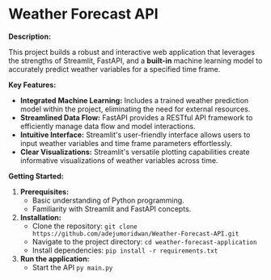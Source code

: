# Weather Forecast API

**Description:**

This project builds a robust and interactive web application that leverages the strengths of Streamlit, FastAPI, and a **built-in** machine learning model to accurately predict weather variables for a specified time frame.

**Key Features:**

- **Integrated Machine Learning:** Includes a trained weather prediction model within the project, eliminating the need for external resources.
- **Streamlined Data Flow:** FastAPI provides a RESTful API framework to efficiently manage data flow and model interactions.
- **Intuitive Interface:** Streamlit's user-friendly interface allows users to input weather variables and time frame parameters effortlessly.
- **Clear Visualizations:** Streamlit's versatile plotting capabilities create informative visualizations of weather variables across time.

**Getting Started:**

1. **Prerequisites:**
   - Basic understanding of Python programming.
   - Familiarity with Streamlit and FastAPI concepts.
2. **Installation:**
   - Clone the repository: `git clone https://github.com/adejumoridwan/Weather-Forecast-API.git`
   - Navigate to the project directory: `cd weather-forecast-application`
   - Install dependencies: `pip install -r requirements.txt`
3. **Run the application:**
   - Start the API `py main.py`